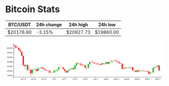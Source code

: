 # Bitcoin Stats

BTC/USDT|24h change|24h high|24h low|
|---|---|---|---|
|$20176.80|-3.15%|$20927.73|$19860.00|

<img src="./chart.svg">
